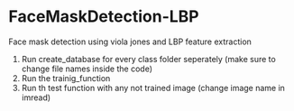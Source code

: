 # FaceMaskDetection-LBP
Face mask detection using viola jones and LBP feature extraction

1. Run create_database for every class folder seperately (make sure to change file names inside the code)
2. Run the trainig_function
3. Run th test function with any not trained image (change image name in imread)
